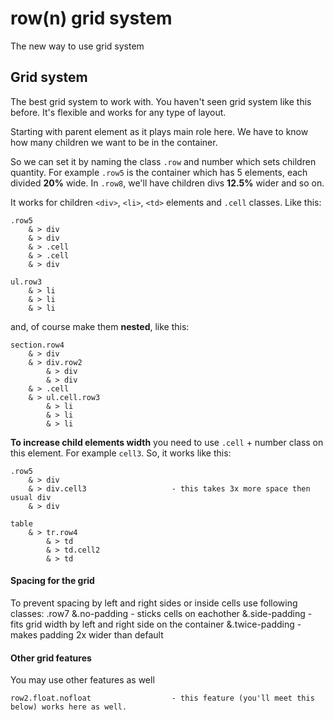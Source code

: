 # row(n) grid system
The new way to use grid system


## Grid system
The best grid system to work with. You haven't seen grid system like this before. It's flexible and works for any type of layout.

Starting with parent element as it plays main role here. We have to know how many children we want to be in the container.

So we can set it by naming the class `.row` and number which sets children quantity. For example `.row5` is the container which has 5 elements, each divided **20%** wide. In `.row8`, we'll have children divs **12.5%** wider and so on.

It works for children `<div>`, `<li>`, `<td>` elements and `.cell` classes. Like this:

    .row5
        & > div
        & > div
        & > .cell
        & > .cell
        & > div

    ul.row3
        & > li
        & > li
        & > li

and, of course make them **nested**, like this:

    section.row4
        & > div
        & > div.row2
            & > div
            & > div
        & > .cell
        & > ul.cell.row3
            & > li
            & > li
            & > li

**To increase child elements width** you need to use `.cell` + number class on this element. For example `cell3`. So, it works like this:

    .row5
        & > div
        & > div.cell3                   - this takes 3x more space then usual div
        & > div

    table
        & > tr.row4
            & > td
            & > td.cell2
            & > td

#### Spacing for the grid
To prevent spacing by left and right sides or inside cells use following classes:
    .row7
        &.no-padding                    - sticks cells on eachother
        &.side-padding                  - fits grid width by left and right side on the container
        &.twice-padding                 - makes padding 2x wider than default

#### Other grid features
You may use other features as well

    row2.float.nofloat                  - this feature (you'll meet this below) works here as well.